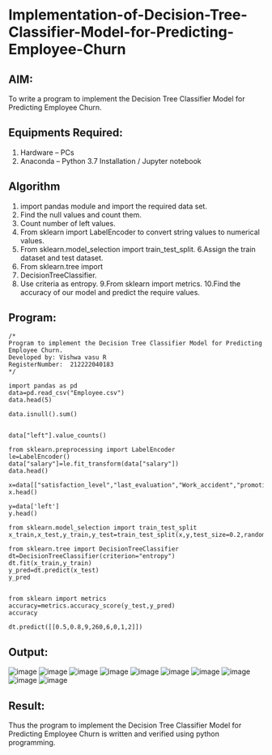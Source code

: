# Implementation-of-Decision-Tree-Classifier-Model-for-Predicting-Employee-Churn

## AIM:
To write a program to implement the Decision Tree Classifier Model for Predicting Employee Churn.

## Equipments Required:
1. Hardware – PCs
2. Anaconda – Python 3.7 Installation / Jupyter notebook

## Algorithm
1. import pandas module and import the required data set.
2. Find the null values and count them.
3. Count number of left values.
4. From sklearn import LabelEncoder to convert string values to numerical values.
5. From sklearn.model_selection import train_test_split.
6.Assign the train dataset and test dataset.
7. From sklearn.tree import 
8. DecisionTreeClassifier.
9. Use criteria as entropy.
9.From sklearn import metrics.
10.Find the accuracy of our model and predict the require values.

## Program:
```
/*
Program to implement the Decision Tree Classifier Model for Predicting Employee Churn.
Developed by: Vishwa vasu R
RegisterNumber:  212222040183
*/
```
```
import pandas as pd
data=pd.read_csv("Employee.csv")
data.head(5)

data.isnull().sum()


data["left"].value_counts()

from sklearn.preprocessing import LabelEncoder
le=LabelEncoder()
data["salary"]=le.fit_transform(data["salary"])
data.head()

x=data[["satisfaction_level","last_evaluation","Work_accident","promotion_last_5years","number_project","average_montly_hours","time_spend_company","salary"]]
x.head()

y=data['left']
y.head()

from sklearn.model_selection import train_test_split
x_train,x_test,y_train,y_test=train_test_split(x,y,test_size=0.2,random_state=100)

from sklearn.tree import DecisionTreeClassifier
dt=DecisionTreeClassifier(criterion="entropy")
dt.fit(x_train,y_train)
y_pred=dt.predict(x_test)
y_pred
                 

from sklearn import metrics
accuracy=metrics.accuracy_score(y_test,y_pred)
accuracy

dt.predict([[0.5,0.8,9,260,6,0,1,2]])
```
## Output:
![image](https://github.com/user-attachments/assets/c5cf7f02-0bb3-4aa4-9026-9aa72337886c)
![image](https://github.com/user-attachments/assets/33d878ae-bd41-491e-a40c-3c241d10af9f)
![image](https://github.com/user-attachments/assets/5b15c883-34c4-4794-babd-fae148c1e3f9)
![image](https://github.com/user-attachments/assets/b89ff5b3-9d8c-42cf-b3d5-8a0d599796df)
![image](https://github.com/user-attachments/assets/92401da6-b992-42c1-8b29-19f650805f36)
![image](https://github.com/user-attachments/assets/531d83e3-b337-45fe-86f5-2b40be83854c)
![image](https://github.com/user-attachments/assets/10b43da0-7974-4631-9f6f-589431485723)
![image](https://github.com/user-attachments/assets/86267cc6-e573-4762-b3a9-13177e59d9f1)
![image](https://github.com/user-attachments/assets/703c80e0-8414-4b7c-808b-09d289a100ab)
![image](https://github.com/user-attachments/assets/aaa5099c-634d-4d63-b5f9-2a718d4b79ec)




## Result:
Thus the program to implement the  Decision Tree Classifier Model for Predicting Employee Churn is written and verified using python programming.
